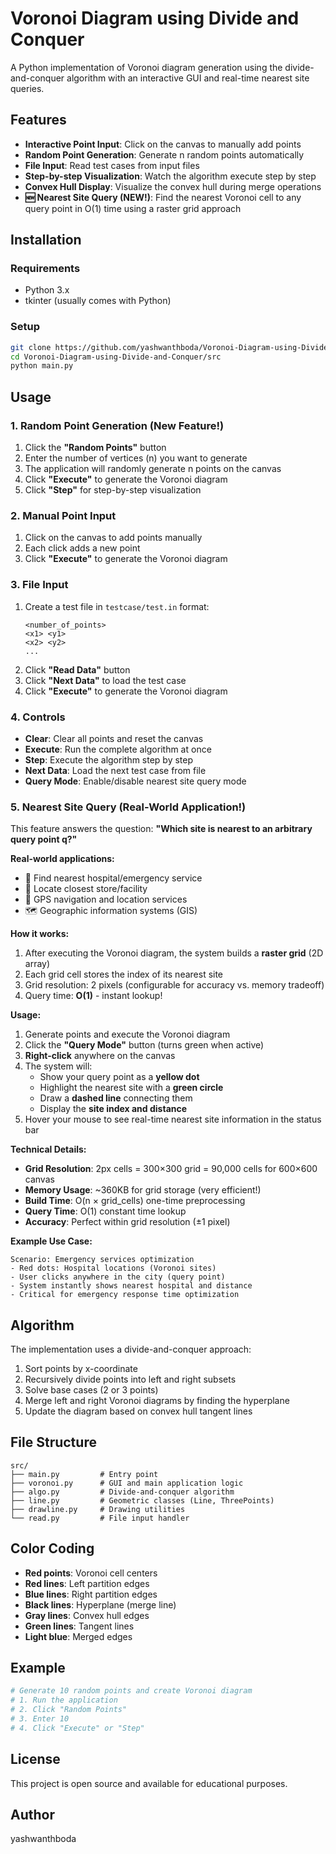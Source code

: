 # Voronoi Diagram using Divide and Conquer

A Python implementation of Voronoi diagram generation using the divide-and-conquer algorithm with an interactive GUI and real-time nearest site queries.

## Features

- **Interactive Point Input**: Click on the canvas to manually add points
- **Random Point Generation**: Generate n random points automatically
- **File Input**: Read test cases from input files
- **Step-by-step Visualization**: Watch the algorithm execute step by step
- **Convex Hull Display**: Visualize the convex hull during merge operations
- **🆕 Nearest Site Query (NEW!)**: Find the nearest Voronoi cell to any query point in O(1) time using a raster grid approach

## Installation

### Requirements
- Python 3.x
- tkinter (usually comes with Python)

### Setup
```bash
git clone https://github.com/yashwanthboda/Voronoi-Diagram-using-Divide-and-Conquer.git
cd Voronoi-Diagram-using-Divide-and-Conquer/src
python main.py
```

## Usage

### 1. Random Point Generation (New Feature!)
1. Click the **"Random Points"** button
2. Enter the number of vertices (n) you want to generate
3. The application will randomly generate n points on the canvas
4. Click **"Execute"** to generate the Voronoi diagram
5. Click **"Step"** for step-by-step visualization

### 2. Manual Point Input
1. Click on the canvas to add points manually
2. Each click adds a new point
3. Click **"Execute"** to generate the Voronoi diagram

### 3. File Input
1. Create a test file in `testcase/test.in` format:
   ```
   <number_of_points>
   <x1> <y1>
   <x2> <y2>
   ...
   ```
2. Click **"Read Data"** button
3. Click **"Next Data"** to load the test case
4. Click **"Execute"** to generate the Voronoi diagram

### 4. Controls
- **Clear**: Clear all points and reset the canvas
- **Execute**: Run the complete algorithm at once
- **Step**: Execute the algorithm step by step
- **Next Data**: Load the next test case from file
- **Query Mode**: Enable/disable nearest site query mode

### 5. Nearest Site Query (Real-World Application!)

This feature answers the question: **"Which site is nearest to an arbitrary query point q?"**

**Real-world applications:**
- 🏥 Find nearest hospital/emergency service
- 🏪 Locate closest store/facility
- 📍 GPS navigation and location services
- 🗺️ Geographic information systems (GIS)

**How it works:**
1. After executing the Voronoi diagram, the system builds a **raster grid** (2D array)
2. Each grid cell stores the index of its nearest site
3. Grid resolution: 2 pixels (configurable for accuracy vs. memory tradeoff)
4. Query time: **O(1)** - instant lookup!

**Usage:**
1. Generate points and execute the Voronoi diagram
2. Click the **"Query Mode"** button (turns green when active)
3. **Right-click** anywhere on the canvas
4. The system will:
   - Show your query point as a **yellow dot**
   - Highlight the nearest site with a **green circle**
   - Draw a **dashed line** connecting them
   - Display the **site index and distance**
5. Hover your mouse to see real-time nearest site information in the status bar

**Technical Details:**
- **Grid Resolution**: 2px cells = 300×300 grid = 90,000 cells for 600×600 canvas
- **Memory Usage**: ~360KB for grid storage (very efficient!)
- **Build Time**: O(n × grid_cells) one-time preprocessing
- **Query Time**: O(1) constant time lookup
- **Accuracy**: Perfect within grid resolution (±1 pixel)

**Example Use Case:**
```
Scenario: Emergency services optimization
- Red dots: Hospital locations (Voronoi sites)
- User clicks anywhere in the city (query point)
- System instantly shows nearest hospital and distance
- Critical for emergency response time optimization
```

## Algorithm

The implementation uses a divide-and-conquer approach:
1. Sort points by x-coordinate
2. Recursively divide points into left and right subsets
3. Solve base cases (2 or 3 points)
4. Merge left and right Voronoi diagrams by finding the hyperplane
5. Update the diagram based on convex hull tangent lines

## File Structure

```
src/
├── main.py         # Entry point
├── voronoi.py      # GUI and main application logic
├── algo.py         # Divide-and-conquer algorithm
├── line.py         # Geometric classes (Line, ThreePoints)
├── drawline.py     # Drawing utilities
└── read.py         # File input handler
```

## Color Coding

- **Red points**: Voronoi cell centers
- **Red lines**: Left partition edges
- **Blue lines**: Right partition edges  
- **Black lines**: Hyperplane (merge line)
- **Gray lines**: Convex hull edges
- **Green lines**: Tangent lines
- **Light blue**: Merged edges

## Example

```python
# Generate 10 random points and create Voronoi diagram
# 1. Run the application
# 2. Click "Random Points"
# 3. Enter 10
# 4. Click "Execute" or "Step"
```

## License

This project is open source and available for educational purposes.

## Author

yashwanthboda
